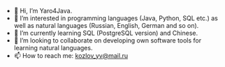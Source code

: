 - 👋 Hi, I’m Yaro4Java.
- 👀 I’m interested in programming languages (Java, Python, SQL etc.) as well as natural languages (Russian, English, German and so on).
- 🌱 I’m currently learning SQL (PostgreSQL version) and Chinese.
- 💞️ I’m looking to collaborate on developing own software tools for learning natural languages.
- 📫 How to reach me: kozlov_yv@mail.ru

<!---
Yaro4Java/Yaro4Java is a ✨ special ✨ repository because its `README.md` (this file) appears on your GitHub profile.
You can click the Preview link to take a look at your changes.
--->
